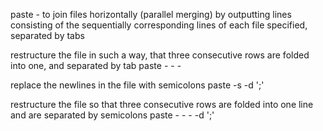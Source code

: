 paste - to join files horizontally (parallel merging) by outputting lines consisting of the sequentially corresponding lines of each file specified, separated by tabs

restructure the file in such a way, that three consecutive rows are folded into one, and separated by tab
paste - - -

replace the newlines in the file with semicolons
paste -s -d ';'

restructure the file so that three consecutive rows are folded into one line and are separated by semicolons
paste - - - -d ';'
